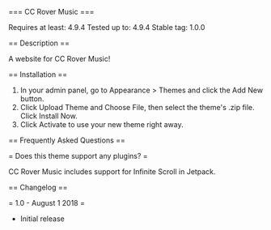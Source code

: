=== CC Rover Music ===

Requires at least: 4.9.4
Tested up to: 4.9.4
Stable tag: 1.0.0

== Description ==

A website for CC Rover Music!

== Installation ==

1. In your admin panel, go to Appearance > Themes and click the Add New button.
2. Click Upload Theme and Choose File, then select the theme's .zip file. Click Install Now.
3. Click Activate to use your new theme right away.

== Frequently Asked Questions ==

= Does this theme support any plugins? =

CC Rover Music includes support for Infinite Scroll in Jetpack.

== Changelog ==

= 1.0 - August 1 2018 =
* Initial release